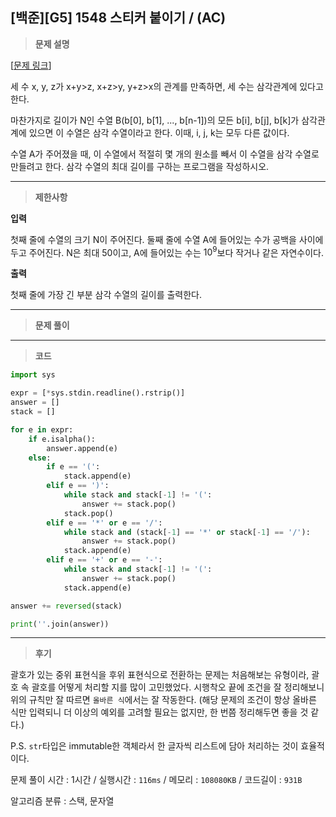 
[백준][G5] 1548 스티커 붙이기 / (AC)
---
> **문제 설명**
> 
[[문제 링크](https://www.acmicpc.net/problem/1548)]

세 수 x, y, z가 x+y>z, x+z>y, y+z>x의 관계를 만족하면, 세 수는 삼각관계에 있다고 한다.

마찬가지로 길이가 N인 수열 B(b[0], b[1], ..., b[n-1])의 모든 b[i], b[j], b[k]가 삼각관계에 있으면 이 수열은 삼각 수열이라고 한다. 이때, i, j, k는 모두 다른 값이다.

수열 A가 주어졌을 때, 이 수열에서 적절히 몇 개의 원소를 빼서 이 수열을 삼각 수열로 만들려고 한다. 삼각 수열의 최대 길이를 구하는 프로그램을 작성하시오.



---

> **제한사항**
> 

**입력**

첫째 줄에 수열의 크기 N이 주어진다. 둘째 줄에 수열 A에 들어있는 수가 공백을 사이에 두고 주어진다. N은 최대 50이고, A에 들어있는 수는 $10^9$보다 작거나 같은 자연수이다. 

**출력**

첫째 줄에 가장 긴 부분 삼각 수열의 길이를 출력한다.

---

> **문제 풀이**



---

> **코드**
> 

```python
import sys

expr = [*sys.stdin.readline().rstrip()]
answer = []
stack = []

for e in expr:
    if e.isalpha():
        answer.append(e)
    else:
        if e == '(':
            stack.append(e)
        elif e == ')':
            while stack and stack[-1] != '(':
                answer += stack.pop()
            stack.pop()
        elif e == '*' or e == '/':
            while stack and (stack[-1] == '*' or stack[-1] == '/'):
                answer += stack.pop()
            stack.append(e)
        elif e == '+' or e == '-':
            while stack and stack[-1] != '(':
                answer += stack.pop()
            stack.append(e)

answer += reversed(stack)

print(''.join(answer))
```

---

> **후기**

괄호가 있는 중위 표현식을 후위 표현식으로 전환하는 문제는 처음해보는 유형이라, 괄호 속 괄호를 어떻게 처리할 지를 많이 고민했었다. 시행착오 끝에 조건을 잘 정리해보니 위의 규칙만 잘 따르면 `올바른 식`에서는 잘 작동한다. (해당 문제의 조건이 항상 올바른 식만 입력되니 더 이상의 예외를 고려할 필요는 없지만, 한 번쯤 정리해두면 좋을 것 같다.)


P.S. `str`타입은 immutable한 객체라서 한 글자씩 리스트에 담아 처리하는 것이 효율적이다.

문제 풀이 시간 : 1시간 / 실행시간 : `116ms` / 메모리 : `108080KB` / 코드길이 : `931B`

알고리즘 분류 : 스택, 문자열